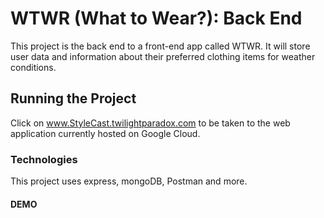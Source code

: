 # WTWR (What to Wear?): Back End

This project is the back end to a front-end app called WTWR. It will store user data and information about their preferred clothing items for weather conditions.

## Running the Project

Click on www.StyleCast.twilightparadox.com to be taken to the web application currently hosted on Google Cloud.

### Technologies

This project uses express, mongoDB, Postman and more.

#### DEMO

